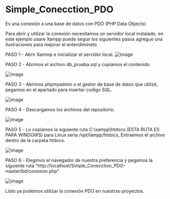 # Simple_Conecction_PDO
Es una conexión a una base de datos con PDO (PHP Data Objects)

Para abrir y utilizar la conexión necesitamos un servidor local instalado, en este ejemplo usare Xampp puede seguir los siguientes pasos agregue una ilustraciones para mejorar el entendimineto

PASO 1 - Abrir Xammp e inicializar el servidor local.
![image](https://user-images.githubusercontent.com/86212752/141854469-f1b89040-7e11-446a-953b-40c1e257c12c.png)

PASO 2 - Abrimos el archivo db_prueba.sql y copiamos el contenido

![image](https://user-images.githubusercontent.com/86212752/141854899-57e88aeb-3948-4c8f-b86e-b9be81c099fa.png)

PASO 3 - Abrimos phpmyadmin o el gestor de base de datos que utilizé, pegamos en el apartado para insertar codigo SQL.

![image](https://user-images.githubusercontent.com/86212752/141855328-f1223727-b5be-4494-a532-068161d1f832.png)

PASO 4 - Descargamos los archivos del repositorio.

![image](https://user-images.githubusercontent.com/86212752/141855857-26141483-611d-4a8b-a09e-5b5b58dc5f84.png)

PASO 5 - Lo copiamos la siguiente ruta C:\xampp\htdocs (ESTA RUTA ES PARA WINDOWS) para Linux seria /opt/lampp/htdocs, Extraemos el archivo dentro de la carpeta htdocs.

![image](https://user-images.githubusercontent.com/86212752/141858085-3ae77864-061c-4c5c-a4f7-2abc02fd021c.png)

PASO 6 - Elegimos el navegador de nuestra preferencia y pegamos la siguiente ruta "http://localhost/Simple_Conecction_PDO-master/bd/conexion.php"

![image](https://user-images.githubusercontent.com/86212752/141858394-78686d3e-59c5-4a20-a6bc-8cd74d533fe0.png)

Listo ya podemos utilizar la conexión PDO en nuestrso proyectos.




